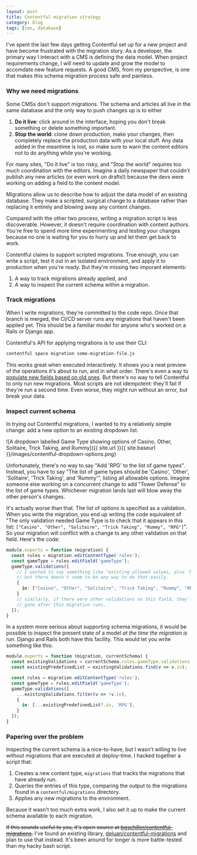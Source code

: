```yaml
---
layout: post
title: Contentful migration strategy
category: blog
tags: [cms, database]
---
```


I've spent the last few days getting Contentful set up for a new project and have become frustrated with the migration story. As a developer, the primary way I interact with a CMS is defining the data model. When project requirements change, I will need to update and grow the model to accomdate new feature requests. A good CMS, from my perspective, is one that makes this schema migration process safe and painless.

### Why we need migrations

Some CMSs don't support migrations. The schema and articles all live in the same database and the only way to push changes up is to either

1. **Do it live**: click around in the interface, hoping you don't break something or delete something important.
2. **Stop the world**: clone down production, make your changes, then completely replace the production data with your local stuff. Any data added in the meantime is lost, so make sure to warn the content editors not to do anything while you're working.

For many sites, "Do it live" is too risky, and "Stop the world" requires too much coordination with the editors. Imagine a daily newspaper that couldn't publish any new articles (or even work on drafts!) because the devs were working on adding a field to the content model.

Migrations allow us to describe how to adjust the data model of an existing database. They make a scripted, surgical change to a database rather than replacing it entirely and blowing away any content changes.

Compared with the other two process, writing a migration script is less discoverable. However, it doesn't require coordination with content authors. You're free to spend more time experimenting and testing your changes because no one is waiting for you to hurry up and let them get back to work.

Contentful claims to support scripted migrations. True enough, you can write a script, test it out in an isolated environment, and apply it to production when you're ready. But they're missing two imporant elements:

1. A way to track migrations already applied, and
2. A way to inspect the current schema within a migration.

### Track migrations

When I write migrations, they're committed to the code repo. Once that branch is merged, the CI/CD server runs any migrations that haven't been applied yet. This should be a familiar model for anyone who's worked on a Rails or Django app.

Contentful's API for applying migrations is to use their CLI:

```bash
contentful space migration some-migration-file.js
```

This works great when executed interactively. It shows you a neat preview of the operations it's about to run, and in what order. There's even a way to [populate new fields based on old ones](https://github.com/contentful/contentful-migration/blob/8fce9244f81d97e0dbe18db32665e1a2008ae71d/examples/12-transform-content.js). But there's no way to tell Contentful to only run new migrations. Most scripts are not idempotent: they'll fail if they're run a second time. Even worse, they might run without an error, but break your data.

### Inspect current schema

In trying out Contentful migrations, I wanted to try a relatively simple change: add a new option to an existing dropdown list.

![A dropdown labelled Game Type showing options of Casino, Other, Solitaire, Trick Taking, and Rummy]({{ site.url }}{{ site.baseurl }}/images/contentful-dropdown-options.png)

Unfortunately, there's no way to say "Add 'RPG' to the list of game types". Instead, you have to say "The list of game types should be 'Casino', 'Other', 'Solitaire', 'Trick Taking', and 'Rummy'", listing all allowable options. Imagine someone else working on a concurrent change to add "Tower Defense" to the list of game types. Whichever migration lands last will blow away the other person's changes.

It's actually worse than that. The list of options is specified as a validation. When you write the migration, you end up writing the code equivalent of "The only validation needed Game Type is to check that it appears in this list: `["Casino", "Other", "Solitaire", "Trick Taking", "Rummy", "RPG"]`". So your migration will conflict with a change to any other validation on that field. Here's the code:

```js
module.exports = function (migration) {
  const rules = migration.editContentType('rules');
  const gameType = rules.editField('gameType');
  gameType.validations([
    // I wanted to say something like "existing allowed values, plus 'RPG'",
    // but there doesn't seem to be any way to do that easily.
    {
      in: ["Casino", "Other", "Solitaire", "Trick Taking", "Rummy", "RPG"],
    }
    // similarly, if there were other validations on this field, they'll be
    // gone after this migration runs.
  ]);
}
```

In a system more serious about supporting schema migrations, it would be possible to inspect the present state of a model _at the time the migration is run_. Django and Rails both have this facility. This would let you write something like this:

```ts
module.exports = function (migration, currentSchema) {
  const existingValidations = currentSchema.rules.gameType.validations;
  const existingPredefinedList = existingValidations.find(v => v.in);

  const rules = migration.editContentType('rules');
  const gameType = rules.editField('gameType');
  gameType.validations([
    ...existingValidations.filter(v => !v.in),
    {
      in: [...existingPredefinedList?.in, 'RPG'],
    }
  ]);
}
```

### Papering over the problem

Inspecting the current schema is a nice-to-have, but I wasn't willing to live without migrations that are executed at deploy-time. I hacked together a script that:

1. Creates a new content type, `migrations` that tracks the migrations that have already run.
2. Queries the entries of this type, comparing the output to the migrations found in a `contentful/migrations` directory.
3. Applies any new migrations to the environment.

Because it wasn't too much extra work, I also set it up to make the current schema available to each migration.

~~If this sounds useful to you, it's open source at [bgschiller/contentful-migrations](https://github.com/bgschiller/contentful-migrations).~~ I've found an existing library, [deluan/contentful-migrations](https://github.com/deluan/contentful-migrate) and plan to use that instead. It's been around for longer is more battle-tested than my hacky bash script.
